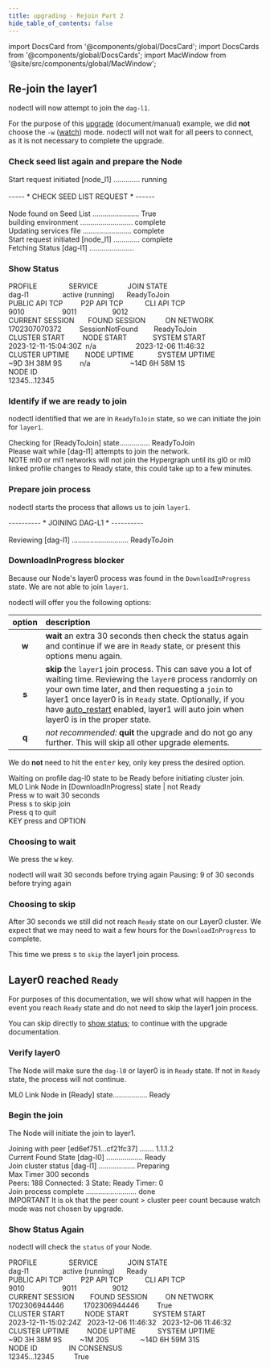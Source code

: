 ```yaml
---
title: upgrading - Rejoin Part 2
hide_table_of_contents: false
---
```

<intro-end />

import DocsCard from '@components/global/DocsCard';
import DocsCards from '@components/global/DocsCards';
import MacWindow from '@site/src/components/global/MacWindow';

<head>
  <title>Constellation Network Automation with nodectl</title>
  <meta
    name="description"
    content="Constellation Network Automation - Upgrade Tessellation with nodectl"
  />
</head>

## Re-join the layer1

nodectl will now attempt to join the `dag-l1`.  

For the purpose of this [upgrade](/validate/automated/nodectl-commands#upgrade) (document/manual) example, we did **not** choose the `-w` ([watch](/validate/automated/nodectl-commands#upgrade)) mode.  nodectl will not wait for all peers to connect, as it is not necessary to complete the upgrade.

### Check seed list again and prepare the Node

<MacWindow>
Start request initiated [node_l1] ............. running <br />
<br />
----- * CHECK SEED LIST REQUEST * ------<br />
<br />
Node found on Seed List ....................... True<br />
building environment .......................... complete <br />
Updating services file ........................ complete <br />
Start request initiated [node_l1] ............. complete  <br />  
Fetching Status [dag-l1] ...................... <br />                         
</MacWindow>

### Show Status

<MacWindow>
PROFILE&nbsp;&nbsp;&nbsp;&nbsp;&nbsp;&nbsp;&nbsp;&nbsp;&nbsp;&nbsp;&nbsp;&nbsp;&nbsp;&nbsp;&nbsp;&nbsp;SERVICE&nbsp;&nbsp;&nbsp;&nbsp;&nbsp;&nbsp;&nbsp;&nbsp;&nbsp;&nbsp;&nbsp;&nbsp;&nbsp;&nbsp;&nbsp;JOIN STATE<br />
dag-l1&nbsp;&nbsp;&nbsp;&nbsp;&nbsp;&nbsp;&nbsp;&nbsp;&nbsp;&nbsp;&nbsp;&nbsp;&nbsp;&nbsp;&nbsp;&nbsp;&nbsp;active (running)&nbsp;&nbsp;&nbsp;&nbsp;&nbsp;&nbsp;ReadyToJoin<br /> 
PUBLIC API TCP&nbsp;&nbsp;&nbsp;&nbsp;&nbsp;&nbsp;&nbsp;&nbsp;&nbsp;P2P API TCP&nbsp;&nbsp;&nbsp;&nbsp;&nbsp;&nbsp;&nbsp;&nbsp;&nbsp;&nbsp;&nbsp;CLI API TCP<br />    
9010&nbsp;&nbsp;&nbsp;&nbsp;&nbsp;&nbsp;&nbsp;&nbsp;&nbsp;&nbsp;&nbsp;&nbsp;&nbsp;&nbsp;&nbsp;&nbsp;&nbsp;&nbsp;&nbsp;9011&nbsp;&nbsp;&nbsp;&nbsp;&nbsp;&nbsp;&nbsp;&nbsp;&nbsp;&nbsp;&nbsp;&nbsp;&nbsp;&nbsp;&nbsp;&nbsp;&nbsp;&nbsp;9012<br /> 
CURRENT SESSION&nbsp;&nbsp;&nbsp;&nbsp;&nbsp;&nbsp;&nbsp;FOUND SESSION&nbsp;&nbsp;&nbsp;&nbsp;&nbsp;&nbsp;&nbsp;&nbsp;&nbsp;&nbsp;ON NETWORK  <br /> 
1702307070372&nbsp;&nbsp;&nbsp;&nbsp;&nbsp;&nbsp;&nbsp;&nbsp;&nbsp;SessionNotFound&nbsp;&nbsp;&nbsp;&nbsp;&nbsp;&nbsp;&nbsp;&nbsp;ReadyToJoin<br /> 
CLUSTER START&nbsp;&nbsp;&nbsp;&nbsp;&nbsp;&nbsp;&nbsp;&nbsp;&nbsp;NODE START&nbsp;&nbsp;&nbsp;&nbsp;&nbsp;&nbsp;&nbsp;&nbsp;&nbsp;&nbsp;&nbsp;&nbsp;&nbsp;SYSTEM START<br /> 
2023-12-11-15:04:30Z&nbsp;&nbsp;n/a&nbsp;&nbsp;&nbsp;&nbsp;&nbsp;&nbsp;&nbsp;&nbsp;&nbsp;&nbsp;&nbsp;&nbsp;&nbsp;&nbsp;&nbsp;&nbsp;&nbsp;&nbsp;&nbsp;&nbsp;2023-12-06 11:46:32<br /> 
CLUSTER UPTIME&nbsp;&nbsp;&nbsp;&nbsp;&nbsp;&nbsp;&nbsp;&nbsp;NODE UPTIME&nbsp;&nbsp;&nbsp;&nbsp;&nbsp;&nbsp;&nbsp;&nbsp;&nbsp;&nbsp;&nbsp;&nbsp;SYSTEM UPTIME<br />
~9D 3H 38M 9S&nbsp;&nbsp;&nbsp;&nbsp;&nbsp;&nbsp;&nbsp;&nbsp;&nbsp;n/a&nbsp;&nbsp;&nbsp;&nbsp;&nbsp;&nbsp;&nbsp;&nbsp;&nbsp;&nbsp;&nbsp;&nbsp;&nbsp;&nbsp;&nbsp;&nbsp;&nbsp;&nbsp;&nbsp;&nbsp;~14D 6H 58M 1S<br /> 
NODE ID<br />  
12345...12345 
</MacWindow>

### Identify if we are ready to join

nodectl identified that we are in `ReadyToJoin` state, so we can initiate the join for `layer1`.

<MacWindow>
Checking for [ReadyToJoin] state............... ReadyToJoin<br />
Please wait while [dag-l1] attempts to join the network.<br />
NOTE  ml0 or ml1 networks will not join the Hypergraph until its gl0 or ml0 linked profile changes to Ready state, this could take up to a few minutes.<br />
</MacWindow>

### Prepare join process

nodectl starts the process that allows us to join `layer1`.

<MacWindow>
 ---------- * JOINING DAG-L1 * ----------<br />
<br />
Reviewing [dag-l1] ............................ ReadyToJoin<br />
</MacWindow>

### DownloadInProgress blocker
Because our Node's layer0 process was found in the `DownloadInProgress` state.  We are not able to join `layer1`.

nodectl will offer you the following options:

| option | description |
| :------: | :---------- |
| **w** | **wait** an extra 30 seconds then check the status again and continue if we are in `Ready` state, or present this options menu again.
| **s** | **skip** the `layer1` join process.  This can save you a lot of waiting time.  Reviewing the `layer0` process randomly on your own time later, and then requesting a `join` to layer1 once layer0 is in `Ready` state.  Optionally, if you have [auto_restart](../nodectl-autorestart) enabled, layer1 will auto join when layer0 is in the proper state. |
| **q** | *not recommended:* **quit** the upgrade and do not go any further.  This will skip all other upgrade elements. |

We do **not** need to hit the <kbd>enter</kbd> key, only key press the desired option.

<MacWindow>
Waiting on profile dag-l0 state to be Ready before initiating cluster join.<br />
ML0 Link Node in [DownloadInProgress] state | not Ready<br /> 
Press w to wait 30 seconds<br />
Press s to skip join<br />
Press q to quit<br />
KEY press and OPTION<br />
</MacWindow>

### Choosing to wait

We press the <kbd>w</kbd> key.

nodectl will wait 30 seconds before trying again
<MacWindow>
 Pausing: 9 of 30 seconds before trying again<br />
</MacWindow>

### Choosing to skip

After 30 seconds we still did not reach `Ready` state on our Layer0 cluster.  We expect that we may need to wait a few hours for the `DownloadInProgress` to complete.  

This time we press <kbd>s</kbd> to `skip` the layer1 join process.

## Layer0 reached `Ready`

For purposes of this documentation, we will show what will happen in the event you reach `Ready` state and do not need to skip the layer1 join process.

You can skip directly to [show status](#show-status-again); to continue with the upgrade documentation.  

### Verify layer0

The Node will make sure the `dag-l0` or layer0 is in `Ready` state.  If not in `Ready` state, the process will not continue.

<MacWindow>
ML0 Link Node in [Ready] state................. Ready<br />
</MacWindow>

### Begin the join

The Node will initiate the join to layer1.

<MacWindow>
Joining with peer [ed6ef751...cf21fc37] ....... 1.1.1.2<br />
Current Found State [dag-l0] .................. Ready<br />
Join cluster status [dag-l1] .................. Preparing<br />
Max Timer  300 seconds<br />
Peers: 188 Connected: 3 State: Ready Timer: 0<br />
Join process complete ......................... done <br />
IMPORTANT  It is ok that the peer count &gt; cluster peer count because watch mode was not chosen by upgrade.<br />
</MacWindow>

### Show Status Again

nodectl will check the `status` of your Node.

<MacWindow>
PROFILE&nbsp;&nbsp;&nbsp;&nbsp;&nbsp;&nbsp;&nbsp;&nbsp;&nbsp;&nbsp;&nbsp;&nbsp;&nbsp;&nbsp;&nbsp;&nbsp;SERVICE&nbsp;&nbsp;&nbsp;&nbsp;&nbsp;&nbsp;&nbsp;&nbsp;&nbsp;&nbsp;&nbsp;&nbsp;&nbsp;&nbsp;&nbsp;JOIN STATE<br />
dag-l1&nbsp;&nbsp;&nbsp;&nbsp;&nbsp;&nbsp;&nbsp;&nbsp;&nbsp;&nbsp;&nbsp;&nbsp;&nbsp;&nbsp;&nbsp;&nbsp;&nbsp;active (running)&nbsp;&nbsp;&nbsp;&nbsp;&nbsp;&nbsp;Ready<br /> 
PUBLIC API TCP&nbsp;&nbsp;&nbsp;&nbsp;&nbsp;&nbsp;&nbsp;&nbsp;&nbsp;P2P API TCP&nbsp;&nbsp;&nbsp;&nbsp;&nbsp;&nbsp;&nbsp;&nbsp;&nbsp;&nbsp;&nbsp;CLI API TCP<br />    
9010&nbsp;&nbsp;&nbsp;&nbsp;&nbsp;&nbsp;&nbsp;&nbsp;&nbsp;&nbsp;&nbsp;&nbsp;&nbsp;&nbsp;&nbsp;&nbsp;&nbsp;&nbsp;&nbsp;9011&nbsp;&nbsp;&nbsp;&nbsp;&nbsp;&nbsp;&nbsp;&nbsp;&nbsp;&nbsp;&nbsp;&nbsp;&nbsp;&nbsp;&nbsp;&nbsp;&nbsp;&nbsp;9012<br /> 
CURRENT SESSION&nbsp;&nbsp;&nbsp;&nbsp;&nbsp;&nbsp;&nbsp;&nbsp;FOUND SESSION&nbsp;&nbsp;&nbsp;&nbsp;&nbsp;&nbsp;&nbsp;&nbsp;&nbsp;ON NETWORK  <br /> 
1702306944446&nbsp;&nbsp;&nbsp;&nbsp;&nbsp;&nbsp;&nbsp;&nbsp;&nbsp;&nbsp;1702306944446&nbsp;&nbsp;&nbsp;&nbsp;&nbsp;&nbsp;&nbsp;&nbsp;&nbsp;True<br /> 
CLUSTER START&nbsp;&nbsp;&nbsp;&nbsp;&nbsp;&nbsp;&nbsp;&nbsp;&nbsp;&nbsp;NODE START&nbsp;&nbsp;&nbsp;&nbsp;&nbsp;&nbsp;&nbsp;&nbsp;&nbsp;&nbsp;&nbsp;&nbsp;SYSTEM START<br /> 
2023-12-11-15:02:24Z&nbsp;&nbsp;&nbsp;2023-12-06 11:46:32&nbsp;&nbsp;&nbsp;2023-12-06 11:46:32 <br /> 
CLUSTER UPTIME&nbsp;&nbsp;&nbsp;&nbsp;&nbsp;&nbsp;&nbsp;&nbsp;&nbsp;NODE UPTIME&nbsp;&nbsp;&nbsp;&nbsp;&nbsp;&nbsp;&nbsp;&nbsp;&nbsp;&nbsp;&nbsp;SYSTEM UPTIME<br />
~9D 3H 38M 9S&nbsp;&nbsp;&nbsp;&nbsp;&nbsp;&nbsp;&nbsp;&nbsp;&nbsp;~1M 20S&nbsp;&nbsp;&nbsp;&nbsp;&nbsp;&nbsp;&nbsp;&nbsp;&nbsp;&nbsp;&nbsp;&nbsp;&nbsp;&nbsp;&nbsp;&nbsp;~14D 6H 59M 31S<br /> 
NODE ID&nbsp;&nbsp;&nbsp;&nbsp;&nbsp;&nbsp;&nbsp;&nbsp;&nbsp;&nbsp;&nbsp;&nbsp;&nbsp;&nbsp;&nbsp;&nbsp;IN CONSENSUS&nbsp;&nbsp;&nbsp;&nbsp;&nbsp;&nbsp;&nbsp;&nbsp;<br />  
12345...12345&nbsp;&nbsp;&nbsp;&nbsp;&nbsp;&nbsp;&nbsp;&nbsp;&nbsp;&nbsp;True&nbsp;&nbsp;&nbsp;&nbsp;&nbsp;&nbsp;&nbsp;&nbsp;<br /> 
</MacWindow>